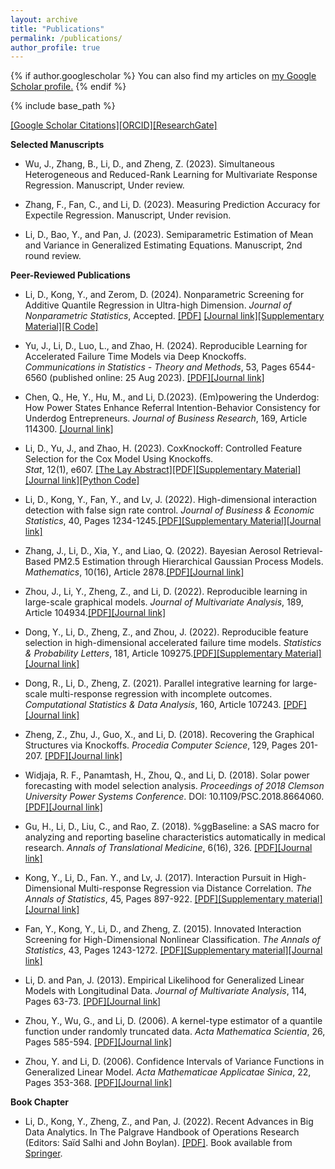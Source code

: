 ```yaml
---
layout: archive
title: "Publications"
permalink: /publications/
author_profile: true
---
```


{% if author.googlescholar %}
  You can also find my articles on <u><a href="{{https://scholar.google.com/citations?user=omriiSYAAAAJ&hl=en}}">my Google Scholar profile</a>.</u>
{% endif %}

{% include base_path %}



[\[Google Scholar Citations\]](https://scholar.google.com/citations?user=omriiSYAAAAJ&hl=en)[\[ORCID\]](https://orcid.org/0000-0003-0877-6981)[\[ResearchGate\]](https://www.researchgate.net/profile/Daoji-Li)

**Selected Manuscripts**  

 - Wu, J., Zhang, B., Li, D., and Zheng, Z. (2023). Simultaneous Heterogeneous and Reduced-Rank Learning for Multivariate Response Regression. 
     Manuscript, Under review.

 - Zhang, F., Fan, C., and Li, D. (2023). Measuring Prediction Accuracy for Expectile Regression. 
     Manuscript, Under revision. 

 - Li, D., Bao, Y., and Pan, J. (2023). Semiparametric Estimation of Mean and Variance in Generalized Estimating Equations.	
     Manuscript, 2nd round review.


**Peer-Reviewed Publications** 

- Li, D., Kong, Y., and Zerom, D. (2024). Nonparametric Screening for Additive Quantile Regression in Ultra-high Dimension.
     <i>Journal of Nonparametric Statistics</i>, Accepted. [\[PDF\]](https://arxiv.org/abs/2311.03769v2)
     [\[Journal link\]](https://www.tandfonline.com/doi/epdf/10.1080/10485252.2024.2366978)[\[Supplementary Material\]](https://www.dropbox.com/scl/fi/u4x623qnr9lejwn75fwga/2024-GNST-LKZ-Supp.pdf?rlkey=u6gu6dc56o55f8bwqdaz9mmzl&dl=0)[\[R Code\]](https://www.dropbox.com/scl/fi/npucm81kmaed8yjp7ymll/sim_ex1.R?rlkey=h453gkwy8s2fw72jxrz2jtjeh&e=1&dl=0)

- Yu, J., Li, D., Luo, L., and Zhao, H. (2024). Reproducible Learning for Accelerated Failure Time Models via Deep Knockoffs.	
     <i>Communications in Statistics - Theory and Methods</i>, 53, Pages 6544-6560 (published online: 25 Aug 2023). [\[PDF\]](https://www.dropbox.com/scl/fi/nl4vg1v8cns94vuswvbsq/AFT_DeepKnockoffs.pdf?rlkey=3iuwowjlpkjxgj10j54qp00e7&dl=0)[\[Journal link\]](https://www.tandfonline.com/doi/full/10.1080/03610926.2023.2247508)

 - Chen, Q., He, Y., Hu, M., and Li, D.(2023). (Em)powering the Underdog:  How Power States Enhance Referral Intention-Behavior
     Consistency for Underdog Entrepreneurs. <i>Journal of Business Research</i>, 169, Article 114300. [\[Journal link\]](https://www.sciencedirect.com/science/article/abs/pii/S0148296323006598)

 - Li, D., Yu, J., and Zhao, H. (2023). CoxKnockoff: Controlled Feature Selection for the Cox Model Using Knockoffs.	
     <i>Stat</i>, 12(1), e607. [\[The Lay Abstract\]](https://www.statisticsviews.com/article/lay-abstract-for-stat-article-coxknockoff-controlled-feature-selection-for-the-cox-model-using-knockoffs/)[\[PDF\]](https://www.dropbox.com/s/3ndg6684lpd20q9/CoxKnockoff_final.pdf?dl=0)[\[Supplementary Material\]](https://www.dropbox.com/s/dhm38sht6rdq9nj/2023_STA4_LYZ_supp.pdf?dl=0)[\[Journal link\]](https://onlinelibrary.wiley.com/doi/10.1002/sta4.607)[\[Python Code\]](https://www.dropbox.com/scl/fi/p3l75qvytychdkefb3utg/Codes_CoxKnockoff.zip?rlkey=qifwxuzxvmkb9rh88g56n87zc&dl=0)

 - Li, D., Kong, Y., Fan, Y., and Lv, J. (2022). High-dimensional interaction detection with false sign rate control. 
     <i>Journal of Business & Economic Statistics</i>, 40, Pages 1234-1245.[\[PDF\]](https://www.dropbox.com/scl/fi/a7h5lpsharxs9wm3puxf8/2022-JBES-LKFL.pdf?rlkey=9xzho2axj5544y3ut1z0r6luy&dl=0)[\[Supplementary Material\]](https://www.dropbox.com/scl/fi/1no57654d6q0k3lf6s2po/2022-JBES-LKFL-Supp.pdf?rlkey=mfbqtv3kw34f9pjf7fi7eevjm&dl=0)[\[Journal link\]](https://www.tandfonline.com/eprint/ESJB4TYQWU4EXFGXC4GB/full?target=10.1080/07350015.2021.1917419)

 - Zhang, J., Li, D., Xia, Y., and Liao, Q. (2022). Bayesian Aerosol Retrieval-Based PM2.5 Estimation through Hierarchical Gaussian
     Process Models. <i>Mathematics</i>, 10(16), Article 2878.[\[PDF\]](https://www.dropbox.com/scl/fi/ktrlkz75ykhpqqw2xmo59/2022-mathematics-ZLXL-Published.pdf?rlkey=rqlp0du6dsznxm7zylxdfoiim&dl=0)[\[Journal link\]](https://www.mdpi.com/2227-7390/10/16/2878)

 - Zhou, J., Li, Y., Zheng, Z., and Li, D. (2022).  Reproducible learning in large-scale graphical models.
     <i>Journal of Multivariate Analysis</i>, 189, Article 104934.[\[PDF\]](https://www.dropbox.com/s/caz7qmmzlk4yzr2/2022-JMVA-ZLZL-Published.pdf?dl=0)[\[Journal link\]](https://www.sciencedirect.com/science/article/abs/pii/S0047259X21002001) 

 - Dong, Y., Li, D., Zheng, Z., and Zhou, J. (2022). Reproducible feature selection in high-dimensional accelerated failure time models.
     <i>Statistics & Probability Letters</i>, 181, Article 109275.[\[PDF\]](https://www.dropbox.com/s/6d3p8zdwuu723dr/2022-SPL-DLZZ-published.pdf?dl=0)[\[Supplementary Material\]](https://www.dropbox.com/s/7c8dgne2h6774zm/2022-SPL-DLZZ-supp.pdf?dl=0)[\[Journal link\]](https://www.sciencedirect.com/science/article/abs/pii/S0167715221002376) 

  - Dong, R., Li, D., Zheng, Z. (2021). Parallel integrative learning for large-scale multi-response regression with incomplete outcomes.
     <i>Computational Statistics & Data Analysis</i>, 160, Article 107243. [\[PDF\]](https://www.dropbox.com/s/2h5dnlmcrznym4h/2021-CSDA-PEER-published.pdf?dl=0)[\[Journal link\]](https://www.dropbox.com/s/2h5dnlmcrznym4h/2021-CSDA-PEER-published.pdf?dl=0)

  - Zheng, Z., Zhu, J., Guo, X., and Li, D. (2018). Recovering the Graphical Structures via Knockoffs. 
     <i>Procedia Computer Science</i>, 129, Pages 201-207. [\[PDF\]](https://www.dropbox.com/scl/fi/86b5by6i854z88an6tylp/2018-PCS-ZZGL.pdf?rlkey=bgkadujv4hg6iqc3s5svivfcl&dl=0)[\[Journal link\]](https://www.sciencedirect.com/science/article/pii/S1877050918302606)

  - Widjaja, R. F., Panamtash, H., Zhou, Q., and Li, D. (2018). Solar power forecasting with model selection analysis. 
     <i>Proceedings of 2018 Clemson University Power Systems Conference</i>. DOI: 10.1109/PSC.2018.8664060. [\[PDF\]](https://www.dropbox.com/scl/fi/ab1ljenzuv40t6hum6ln8/2018-PSC-WPZL.pdf?rlkey=xukya077dobhwjpwz5fgjq41g&dl=0)[\[Journal link\]](https://ieeexplore.ieee.org/document/8664060)

  - Gu, H., Li, D., Liu, C., and Rao, Z. (2018). %ggBaseline: a SAS macro for analyzing and reporting baseline characteristics
     automatically in medical research.  <i>Annals of Translational Medicine</i>, 6(16), 326. [\[PDF\]](https://www.dropbox.com/s/0pusturdl8uv55u/2018-ATM-GLLR.pdf?dl=0)[\[Journal link\]](https://www.dropbox.com/s/0pusturdl8uv55u/2018-ATM-GLLR.pdf?dl=0)

  - Kong, Y., Li, D., Fan. Y., and Lv, J. (2017). Interaction Pursuit in High-Dimensional Multi-response Regression via Distance
     Correlation. <i>The Annals of Statistics</i>, 45, Pages 897-922. [\[PDF\]](https://www.dropbox.com/scl/fi/abr8qwu8kuym1j72npk33/2017-AOS-KLFL.pdf?rlkey=l9rztx3vnyhgiusoljbew8rz8&dl=0)[\[Supplementary material\]](https://www.dropbox.com/scl/fi/vdc05b71jxqm4kkls999i/2017-AOS-KLFL_Supp.pdf?rlkey=xqfnpsu6laxwzv90jwrkztiu8&dl=0)[\[Journal link\]](https://projecteuclid.org/journals/annals-of-statistics/volume-45/issue-2/Interaction-pursuit-in-high-dimensional-multi-response-regression-via-distance/10.1214/16-AOS1474.full)

  - Fan, Y., Kong, Y., Li, D., and Zheng, Z. (2015). Innovated Interaction Screening for High-Dimensional Nonlinear Classification. 
     <i>The Annals of Statistics</i>, 43, Pages 1243-1272. [\[PDF\]](https://www.dropbox.com/scl/fi/vcsxdmfi93h6hsul33hlj/2015-AOS-FKLZ.pdf?rlkey=8xx1tsy4c9a2bucj60p7mvul1&dl=0)[\[Supplementary material\]](https://www.dropbox.com/scl/fi/kv9o49q18g1jn8vpgqa6b/2015-AOS-FKLZ_Supp.pdf?rlkey=g6u3sg4vmwfz0tjkvl4jqucaq&dl=0)[\[Journal link\]](https://projecteuclid.org/journals/annals-of-statistics/volume-43/issue-3/Innovated-interaction-screening-for-high-dimensional-nonlinear-classification/10.1214/14-AOS1308.full)

  - Li, D. and Pan, J. (2013). Empirical Likelihood for Generalized Linear Models with Longitudinal Data. 
     <i>Journal of Multivariate Analysis</i>, 114, Pages 63-73. [\[PDF\]](https://www.dropbox.com/scl/fi/soyjjt4jn778wr3kjpykb/2013-JMVA-LP.pdf?rlkey=1ktjvolqlxmm1tp99z9f5ip3f&dl=0)[\[Journal link\]](https://www.sciencedirect.com/science/article/pii/S0047259X12001820)
     
  - Zhou, Y., Wu, G., and Li, D. (2006). A kernel-type estimator of a quantile function under randomly truncated data. 
     <i>Acta Mathematica Scientia</i>, 26, Pages 585-594. [\[PDF\]](https://www.dropbox.com/scl/fi/2b0hbj4wp9xgperli8tus/2006-AMS-ZWL.pdf?rlkey=a1ccvabecqsl1olkh33jms86p&dl=0)[\[Journal link\]](https://www.sciencedirect.com/science/article/abs/pii/S0252960206600842)

  - Zhou, Y. and Li, D. (2006). Confidence Intervals of Variance Functions in Generalized Linear Model. 
     <i>Acta Mathematicae Applicatae Sinica</i>, 22, Pages 353-368. [\[PDF\]](https://www.dropbox.com/scl/fi/8bgg6xssjr7tspoi6c46y/2006-AMAS-ZL.pdf?rlkey=0pikc3jc1q4otya7zqll6g33h&dl=0)[\[Journal link\]](https://link.springer.com/article/10.1007/s10255-006-0311-x)
   


**Book Chapter** 
  - Li, D., Kong, Y., Zheng, Z., and Pan, J. (2022). Recent Advances in Big Data Analytics.
    In The Palgrave Handbook of Operations Research (Editors: Saïd Salhi and John Boylan). [\[PDF\]](https://www.dropbox.com/scl/fi/ttq10uyez63wz4fqzp94y/2022-BookChapter_LKZP.pdf?rlkey=77p0xu5lzbwejj0gm3d9l5oy0&dl=0). Book available from [Springer](https://link.springer.com/book/10.1007/978-3-030-96935-6). 

<br>
<br>
